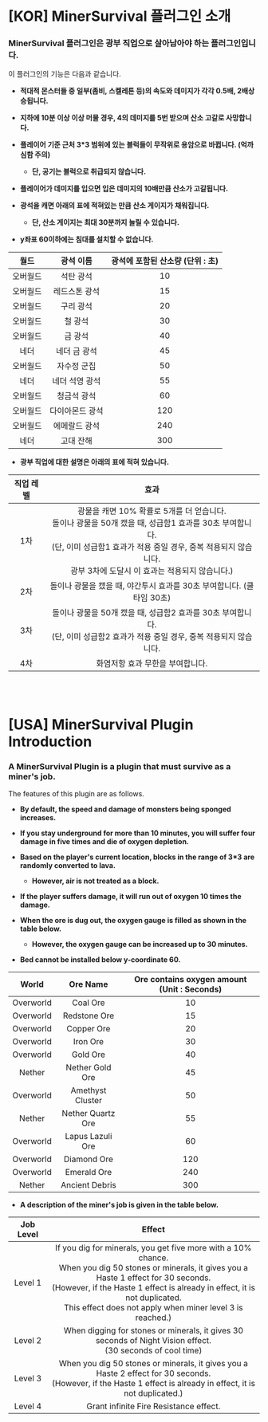 # **[KOR] MinerSurvival 플러그인 소개**

### **MinerSurvival 플러그인은 광부 직업으로 살아남아야 하는 플러그인입니다.**

이 플러그인의 기능은 다음과 같습니다.

- **적대적 몬스터들 중 일부(좀비, 스켈레톤 등)의 속도와 데미지가 각각 0.5배, 2배상승됩니다.**
  
- **지하에 10분 이상 이상 머물 경우, 4의 데미지를 5번 받으며 산소 고갈로 사망합니다.**
  
- **플레이어 기준 근처 3*3 범위에 있는 블럭들이 무작위로 용암으로 바뀝니다. (억까 심함 주의)**
  - **단, 공기는 블럭으로 취급되지 않습니다.**
    
- **플레이어가 데미지를 입으면 입은 데미지의 10배만큼 산소가 고갈됩니다.**
  
- **광석을 캐면 아래의 표에 적혀있는 만큼 산소 게이지가 채워집니다.**
  - **단, 산소 게이지는 최대 30분까지 늘릴 수 있습니다.**

- **y좌표 60이하에는 침대를 설치할 수 없습니다.**
    
| 월드 | 광석 이름 | 광석에 포함된 산소량 (단위 : 초) |
|:----------:|:----------:|:----------:|
| 오버월드 | 석탄 광석 | 10 |
| 오버월드 | 레드스톤 광석 | 15 |
| 오버월드 | 구리 광석 | 20 |
| 오버월드 | 철 광석 | 30 |
| 오버월드 | 금 광석 | 40 |
| 네더 | 네더 금 광석 | 45 |
| 오버월드 | 자수정 군집 | 50 |
| 네더 | 네더 석영 광석 | 55 |
| 오버월드 | 청금석 광석 | 60 |
| 오버월드 | 다이아몬드 광석 | 120 |
| 오버월드 | 에메랄드 광석 | 240 |
| 네더 | 고대 잔해 | 300 |

- **광부 직업에 대한 설명은 아래의 표에 적혀 있습니다.**

| 직업 레벨 | 효과 |
|:-----:|:-------------------------:|
| 1차 | 광물을 캐면 10% 확률로 5개를 더 얻습니다.<br/>돌이나 광물을 50개 캤을 때, 성급함1 효과를 30초 부여합니다.<br/>(단, 이미 성급함1 효과가 적용 중일 경우, 중복 적용되지 않습니다.<br/>광부 3차에 도달시 이 효과는 적용되지 않습니다.)|
| 2차 | 돌이나 광물을 캤을 때, 야간투시 효과를 30초 부여합니다. (쿨타임 30초) |
| 3차 | 돌이나 광물을 50개 캤을 때, 성급함2 효과를 30초 부여합니다.<br/>(단, 이미 성급함2 효과가 적용 중일 경우, 중복 적용되지 않습니다. |
| 4차 | 화염저항 효과 무한을 부여합니다. |

<br/>
<br/>

# **[USA] MinerSurvival Plugin Introduction**

### **A MinerSurvival Plugin is a plugin that must survive as a miner's job.**

The features of this plugin are as follows.

- **By default, the speed and damage of monsters being sponged increases.**
  
- **If you stay underground for more than 10 minutes, you will suffer four damage in five times and die of oxygen depletion.**

- **Based on the player's current location, blocks in the range of 3*3 are randomly converted to lava.**
  - **However, air is not treated as a block.**

- **If the player suffers damage, it will run out of oxygen 10 times the damage.**

- **When the ore is dug out, the oxygen gauge is filled as shown in the table below.**
  - **However, the oxygen gauge can be increased up to 30 minutes.**

- **Bed cannot be installed below y-coordinate 60.**

| World | Ore Name | Ore contains oxygen amount (Unit : Seconds) |
|:----------:|:----------:|:----------:|
| Overworld | Coal Ore | 10 |
| Overworld | Redstone Ore | 15 |
| Overworld | Copper Ore | 20 |
| Overworld | Iron Ore | 30 |
| Overworld | Gold Ore | 40 |
| Nether | Nether Gold Ore | 45 |
| Overworld | Amethyst Cluster | 50 |
| Nether | Nether Quartz Ore | 55 |
| Overworld | Lapus Lazuli Ore | 60 |
| Overworld | Diamond Ore | 120 |
| Overworld| Emerald Ore | 240 |
| Nether | Ancient Debris | 300 |

- **A description of the miner's job is given in the table below.**

| Job Level | Effect |
|:-----:|:-------------------------:|
| Level 1 | If you dig for minerals, you get five more with a 10% chance.<br/>When you dig 50 stones or minerals, it gives you a Haste 1 effect for 30 seconds.<br/>(However, if the Haste 1 effect is already in effect, it is not duplicated.<br/>This effect does not apply when miner level 3 is reached.)
| Level 2 | When digging for stones or minerals, it gives 30 seconds of Night Vision effect.<br/>(30 seconds of cool time) |
| Level 3 | When you dig 50 stones or minerals, it gives you a Haste 2 effect for 30 seconds.<br/>(However, if the Haste 1 effect is already in effect, it is not duplicated.) |
| Level 4 | Grant infinite Fire Resistance effect. |
